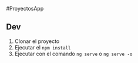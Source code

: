 #ProyectosApp

## Dev

1. Clonar el proyecto
2. Ejecutar el `npm install`
3. Ejecutar con el comando `ng serve` o `ng serve -o`

